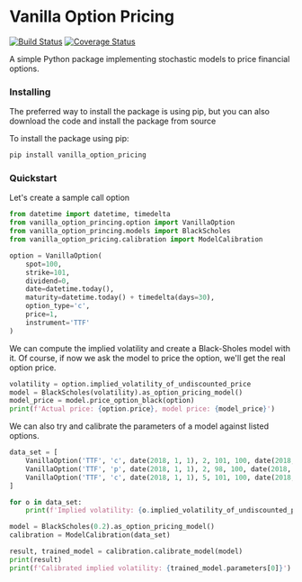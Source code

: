 # Vanilla Option Pricing
[![Build Status](https://travis-ci.org/donlelef/vanilla-option-pricing.svg?branch=master)](https://travis-ci.org/donlelef/vanilla-option-pricing) 
[![Coverage Status](https://coveralls.io/repos/github/donlelef/vanilla-option-pricing/badge.svg?branch=master)](https://coveralls.io/github/donlelef/vanilla-option-pricing?branch=master)

A simple Python package implementing stochastic models to price financial options.

### Installing
The preferred way to install the package is using pip,
but you can also download the code and install the package from source

To install the package using pip:

```bash
pip install vanilla_option_pricing
```

### Quickstart
Let's create a sample call option

```python
from datetime import datetime, timedelta
from vanilla_option_princing.option import VanillaOption
from vanilla_option_princing.models import BlackScholes
from vanilla_option_pricing.calibration import ModelCalibration

option = VanillaOption(
    spot=100,
    strike=101,
    dividend=0,
    date=datetime.today(),
    maturity=datetime.today() + timedelta(days=30),
    option_type='c',
    price=1,
    instrument='TTF'
)
```

We can compute the implied volatility and create a Black-Sholes model 
with it. Of course, if now we ask the model to price the option, we'll
get the real option price.

```python
volatility = option.implied_volatility_of_undiscounted_price
model = BlackScholes(volatility).as_option_pricing_model()
model_price = model.price_option_black(option)
print(f'Actual price: {option.price}, model price: {model_price}')
```

We can also try and calibrate the parameters of a model against 
listed options.

```python
data_set = [
    VanillaOption('TTF', 'c', date(2018, 1, 1), 2, 101, 100, date(2018, 2, 1)),
    VanillaOption('TTF', 'p', date(2018, 1, 1), 2, 98, 100, date(2018, 2, 1)),
    VanillaOption('TTF', 'c', date(2018, 1, 1), 5, 101, 100, date(2018, 5, 31))
]

for o in data_set:
    print(f'Implied volatility: {o.implied_volatility_of_undiscounted_price}')

model = BlackScholes(0.2).as_option_pricing_model()
calibration = ModelCalibration(data_set)

result, trained_model = calibration.calibrate_model(model)
print(result)
print(f'Calibrated implied volatility: {trained_model.parameters[0]}') 
```




